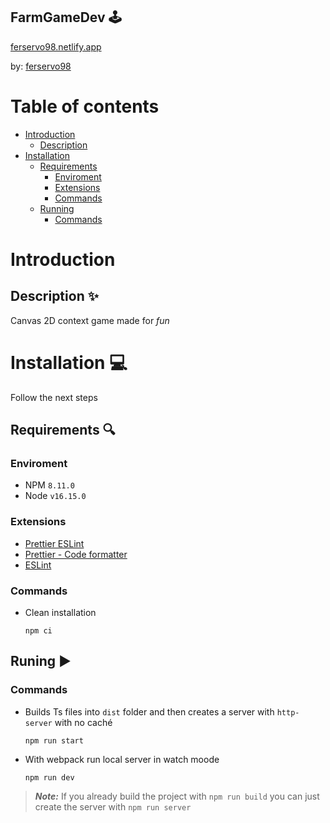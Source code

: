 ## FarmGameDev 🕹

  [ferservo98.netlify.app](https://ferservo98.netlify.app)

  by: [ferservo98](https://discordapp.com/users/209102977179451392)

# Table of contents 
- [Introduction](#introduction)  
  - [Description](#description)
- [Installation](#installation)  
  - [Requirements](#requirements)
    - [Enviroment](#enviroment)  
    - [Extensions](#extensions)
    - [Commands](#installation_commands)  
  - [Running](#running)  
    - [Commands](#run_commands)

# <a id="introduction"></a>Introduction

## <a id="description"></a>Description ✨
Canvas 2D context game made for _fun_ 

# <a id="installation"></a>Installation 💻
  Follow the next steps
## <a id="requirements"></a>Requirements 🔍

  ### <a id="enviroment"></a>Enviroment
  - NPM `8.11.0`
  - Node `v16.15.0`

  ### <a id="extensions"></a>Extensions
  - [Prettier ESLint](https://marketplace.visualstudio.com/items?itemName=rvest.vs-code-prettier-eslint)
  - [Prettier - Code formatter](https://marketplace.visualstudio.com/items?itemName=esbenp.prettier-vscode)
  - [ESLint](https://marketplace.visualstudio.com/items?itemName=dbaeumer.vscode-eslint)

  ### <a id="installation_commands"></a>Commands
  - Clean installation

    `npm ci`

## <a id="running"></a>Runing ▶

  ### <a id="run_commands"></a>Commands
  - Builds Ts files into `dist` folder and then creates a server with `http-server` with no caché

    `npm run start`

  - With webpack run local server in watch moode

    `npm run dev`


  > **_Note:_**  If you already build the project with `npm run build` you can just create the server with `npm run server`